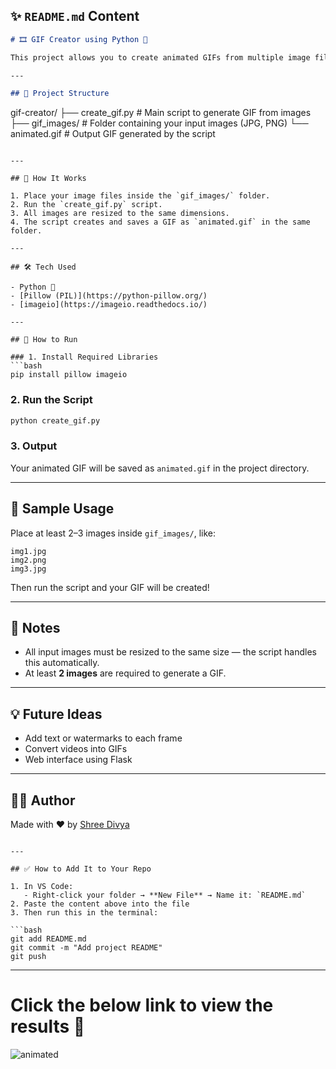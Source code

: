 

## ✨ `README.md` Content

```markdown
# 🎞️ GIF Creator using Python 🐍

This project allows you to create animated GIFs from multiple image files using Python. It's a simple tool built with beginner-friendly libraries like Pillow and ImageIO, and it runs easily on your local machine (MacBook or any system with Python).

---

## 📁 Project Structure

```

gif-creator/
├── create\_gif.py     # Main script to generate GIF from images
├── gif\_images/       # Folder containing your input images (JPG, PNG)
└── animated.gif      # Output GIF generated by the script

````

---

## 🚀 How It Works

1. Place your image files inside the `gif_images/` folder.
2. Run the `create_gif.py` script.
3. All images are resized to the same dimensions.
4. The script creates and saves a GIF as `animated.gif` in the same folder.

---

## 🛠️ Tech Used

- Python 🐍
- [Pillow (PIL)](https://python-pillow.org/)
- [imageio](https://imageio.readthedocs.io/)

---

## 🔧 How to Run

### 1. Install Required Libraries
```bash
pip install pillow imageio
````

### 2. Run the Script

```bash
python create_gif.py
```

### 3. Output

Your animated GIF will be saved as `animated.gif` in the project directory.

---

## 🧪 Sample Usage

Place at least 2–3 images inside `gif_images/`, like:

```
img1.jpg
img2.png
img3.jpg
```

Then run the script and your GIF will be created!

---

## 📌 Notes

* All input images must be resized to the same size — the script handles this automatically.
* At least **2 images** are required to generate a GIF.

---

## 💡 Future Ideas

* Add text or watermarks to each frame
* Convert videos into GIFs
* Web interface using Flask

---

## 🙋‍♀️ Author

Made with ❤️ by [Shree Divya](https://github.com/shreedivya19)

````

---

## ✅ How to Add It to Your Repo

1. In VS Code:
   - Right-click your folder → **New File** → Name it: `README.md`
2. Paste the content above into the file
3. Then run this in the terminal:

```bash
git add README.md
git commit -m "Add project README"
git push
````

---
# Click the below link to view the results 🪼

![animated](https://github.com/user-attachments/assets/55cbe0d9-8b52-48f5-9a3b-20dc279779df)

